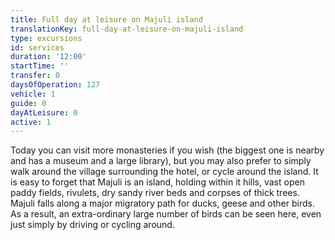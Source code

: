 ```yaml
---
title: Full day at leisure on Majuli island
translationKey: full-day-at-leisure-on-majuli-island
type: excursions
id: services
duration: '12:00'
startTime: ''
transfer: 0
daysOfOperation: 127
vehicle: 1
guide: 0
dayAtLeisure: 0
active: 1
---
```

Today you can visit more monasteries if you wish (the biggest one is nearby and has a museum and a large library), but you may also prefer to simply walk around the village surrounding the hotel, or cycle around the island.    It is easy to forget that Majuli is an island, holding within it hills, vast open paddy fields, rivulets, dry sandy river beds and corpses of thick trees. Majuli falls along a major migratory path for ducks, geese and other birds. As a result, an extra-ordinary large number of birds can be seen here, even just simply by driving or cycling around. 